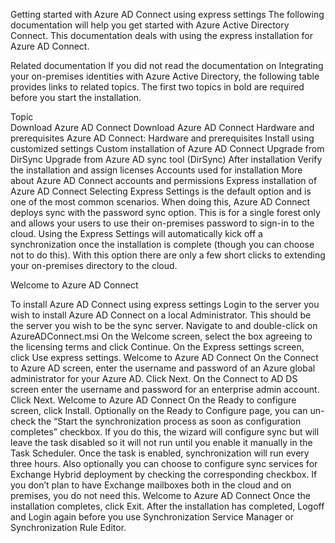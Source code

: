 Getting started with Azure AD Connect using express settings
The following documentation will help you get started with Azure Active Directory Connect. This documentation deals with using the express installation for Azure AD Connect.

Related documentation
If you did not read the documentation on Integrating your on-premises identities with Azure Active Directory, the following table provides links to related topics. The first two topics in bold are required before you start the installation.

Topic	
Download Azure AD Connect	Download Azure AD Connect
Hardware and prerequisites	Azure AD Connect: Hardware and prerequisites
Install using customized settings	Custom installation of Azure AD Connect
Upgrade from DirSync	Upgrade from Azure AD sync tool (DirSync)
After installation	Verify the installation and assign licenses
Accounts used for installation	More about Azure AD Connect accounts and permissions
Express installation of Azure AD Connect
Selecting Express Settings is the default option and is one of the most common scenarios. When doing this, Azure AD Connect deploys sync with the password sync option. This is for a single forest only and allows your users to use their on-premises password to sign-in to the cloud. Using the Express Settings will automatically kick off a synchronization once the installation is complete (though you can choose not to do this). With this option there are only a few short clicks to extending your on-premises directory to the cloud.

Welcome to Azure AD Connect

To install Azure AD Connect using express settings
Login to the server you wish to install Azure AD Connect on a local Administrator. This should be the server you wish to be the sync server.
Navigate to and double-click on AzureADConnect.msi
On the Welcome screen, select the box agreeing to the licensing terms and click Continue.
On the Express settings screen, click Use express settings. Welcome to Azure AD Connect
On the Connect to Azure AD screen, enter the username and password of an Azure global administrator for your Azure AD. Click Next.
On the Connect to AD DS screen enter the username and password for an enterprise admin account. Click Next. Welcome to Azure AD Connect
On the Ready to configure screen, click Install.
Optionally on the Ready to Configure page, you can un-check the “Start the synchronization process as soon as configuration completes” checkbox. If you do this, the wizard will configure sync but will leave the task disabled so it will not run until you enable it manually in the Task Scheduler. Once the task is enabled, synchronization will run every three hours.
Also optionally you can choose to configure sync services for Exchange Hybrid deployment by checking the corresponding checkbox. If you don’t plan to have Exchange mailboxes both in the cloud and on premises, you do not need this. Welcome to Azure AD Connect
Once the installation completes, click Exit.
After the installation has completed, Logoff and Login again before you use Synchronization Service Manager or Synchronization Rule Editor.
